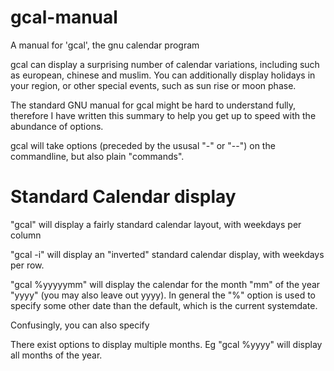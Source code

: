 # gcal-manual
A manual for 'gcal', the gnu calendar program

gcal can display a surprising number of calendar variations, including such as european, chinese and muslim. You can additionally display holidays in your region, or other special events, such as sun rise or moon phase.

The standard GNU manual for gcal might be hard to understand fully, therefore I have written this summary to help you get up to speed with the abundance of options.

gcal will take options (preceded by the ususal "-" or "--") on the commandline, but also plain "commands". 

# Standard Calendar display
"gcal" will display a fairly standard calendar layout, with weekdays per column

"gcal -i" will display an "inverted" standard calendar display, with weekdays per row.

"gcal %yyyyymm" will display the calendar for the month "mm" of the year "yyyy" (you may also leave out yyyy). In general the "%" option is used to specify some other date than the default, which is the current systemdate.

Confusingly, you can also specify 

There exist options to display multiple months. Eg "gcal %yyyy" will display all months of the year.

